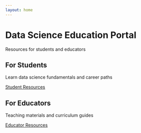 ```yaml
---
layout: home
---
```


<div class="hero">
  <h1>Data Science Education Portal</h1>
  <p>Resources for students and educators</p>
</div>

<div class="user-types">
  <div class="user-card">
    <h2>For Students</h2>
    <p>Learn data science fundamentals and career paths</p>
    <a href="{{ '/data-science/' | relative_url }}" class="btn">Student Resources</a>
  </div>

  <div class="user-card">
    <h2>For Educators</h2>
    <p>Teaching materials and curriculum guides</p>
    <a href="{{ '/data-science/?view=educator' | relative_url }}" class="btn">Educator Resources</a>
  </div>
</div>